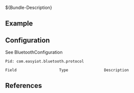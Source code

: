 # 

${Bundle-Description}

## Example



## Configuration
See BluetoothConfiguration
	
	Pid: com.easyiot.bluetooth.protocol
	
	Field					Type				Description
		
	
## References

